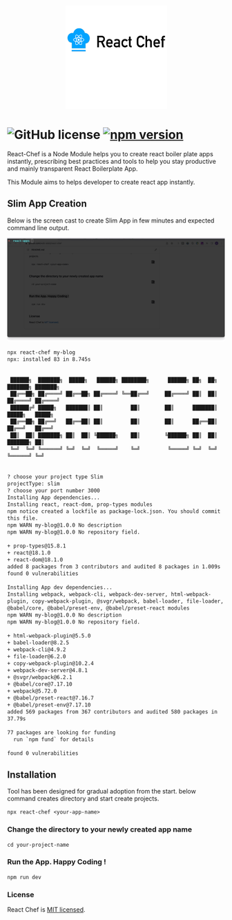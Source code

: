 <p align="center">
    <a href="https://react-chef.js.org/"><img height="240" width="235" src="react-chef.svg"></a>
</p>

# ![GitHub license](https://img.shields.io/badge/license-MIT-blue.svg) [![npm version](https://img.shields.io/npm/v/react.svg?style=flat)](https://www.npmjs.com/package/react-chef)

React-Chef is a Node Module helps you to create react boiler plate apps instantly, prescribing best practices and tools to help you stay productive and mainly transparent React Boilerplate App.

This Module aims to helps developer to create react app instantly.

## Slim App Creation

Below is the screen cast to create Slim App in few minutes and expected command line output.

<p align="center">
    <img src="screenshots/slim-app.gif">
</p>

```
npx react-chef my-blog
npx: installed 83 in 8.745s


 ██████╗  ███████╗  █████╗   ██████╗ ████████╗      ██████╗ ██╗  ██╗ ███████╗ ███████╗
 ██╔══██╗ ██╔════╝ ██╔══██╗ ██╔════╝ ╚══██╔══╝     ██╔════╝ ██║  ██║ ██╔════╝ ██╔════╝
 ██████╔╝ █████╗   ███████║ ██║         ██║        ██║      ███████║ █████╗   █████╗
 ██╔══██╗ ██╔══╝   ██╔══██║ ██║         ██║        ██║      ██╔══██║ ██╔══╝   ██╔══╝
 ██║  ██║ ███████╗ ██║  ██║ ╚██████╗    ██║        ╚██████╗ ██║  ██║ ███████╗ ██║
 ╚═╝  ╚═╝ ╚══════╝ ╚═╝  ╚═╝  ╚═════╝    ╚═╝         ╚═════╝ ╚═╝  ╚═╝ ╚══════╝ ╚═╝


? choose your project type Slim
projectType: slim
? choose your port number 3000
Installing App dependencies...
Installing react, react-dom, prop-types modules
npm notice created a lockfile as package-lock.json. You should commit this file.
npm WARN my-blog@1.0.0 No description
npm WARN my-blog@1.0.0 No repository field.

+ prop-types@15.8.1
+ react@18.1.0
+ react-dom@18.1.0
added 8 packages from 3 contributors and audited 8 packages in 1.009s
found 0 vulnerabilities

Installing App dev dependencies...
Installing webpack, webpack-cli, webpack-dev-server, html-webpack-plugin, copy-webpack-plugin, @svgr/webpack, babel-loader, file-loader, @babel/core, @babel/preset-env, @babel/preset-react modules
npm WARN my-blog@1.0.0 No description
npm WARN my-blog@1.0.0 No repository field.

+ html-webpack-plugin@5.5.0
+ babel-loader@8.2.5
+ webpack-cli@4.9.2
+ file-loader@6.2.0
+ copy-webpack-plugin@10.2.4
+ webpack-dev-server@4.8.1
+ @svgr/webpack@6.2.1
+ @babel/core@7.17.10
+ webpack@5.72.0
+ @babel/preset-react@7.16.7
+ @babel/preset-env@7.17.10
added 569 packages from 367 contributors and audited 580 packages in 37.79s

77 packages are looking for funding
  run `npm fund` for details

found 0 vulnerabilities
```

## Installation

Tool has been designed for gradual adoption from the start. below command creates directory and start create projects.

```
npx react-chef <your-app-name>
```

### Change the directory to your newly created app name

```
cd your-project-name
```

### Run the App. Happy Coding !

```
npm run dev
```

### License

React Chef is [MIT licensed](./LICENSE).
